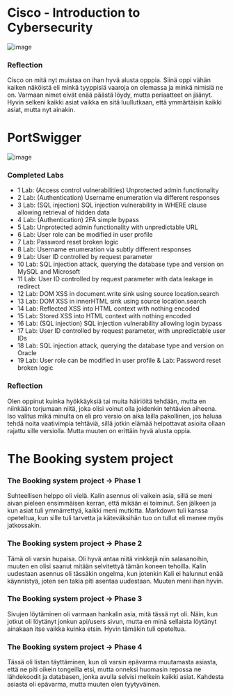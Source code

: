 # Cisco - Introduction to Cybersecurity

![image](https://github.com/user-attachments/assets/31c5743b-49b5-437d-a473-fe814178684f)

### Reflection

Cisco on mitä nyt muistaa on ihan hyvä alusta opppia. Siinä oppi vähän kaiken näköistä eli minkä tyyppisiä vaaroja on olemassa ja minkä nimisiä ne on. Varmaan nimet eivät enää päästä löydy, mutta periaatteet on jäänyt. Hyvin selkeni kaikki asiat vaikka en sitä luullutkaan, että ymmärtäisin kaikki asiat, mutta nyt ainakin. 

# PortSwigger

![image](https://github.com/user-attachments/assets/361d1832-3318-4b16-9350-63bbd634e562)

### Completed Labs
- 1 Lab: (Access control vulnerabilities) Unprotected admin functionality
- 2 Lab: (Authentication) Username enumeration via different responses
- 3 Lab: (SQL injection) SQL injection vulnerability in WHERE clause allowing retrieval of hidden data
- 4 Lab: (Authentication) 2FA simple bypass
- 5 Lab: Unprotected admin functionality with unpredictable URL
- 6 Lab: User role can be modified in user profile
- 7 Lab: Password reset broken logic
- 8 Lab: Username enumeration via subtly different responses
- 9 Lab: User ID controlled by request parameter
- 10 Lab: SQL injection attack, querying the database type and version on MySQL and Microsoft
- 11 Lab: User ID controlled by request parameter with data leakage in redirect
- 12 Lab: DOM XSS in document.write sink using source location.search
- 13 Lab: DOM XSS in innerHTML sink using source location.search
- 14 Lab: Reflected XSS into HTML context with nothing encoded
- 15 Lab: Stored XSS into HTML context with nothing encoded
- 16 Lab: (SQL injection) SQL injection vulnerability allowing login bypass
- 17 Lab: User ID controlled by request parameter, with unpredictable user IDs
- 18 Lab: SQL injection attack, querying the database type and version on Oracle
- 19 Lab: User role can be modified in user profile & Lab: Password reset broken logic

### Reflection

Olen oppinut kuinka hyökkäyksiä tai muita häiriöitä tehdään, mutta en niinkään torjumaan niitä, joka olisi voinut olla joidenkin tehtävien aiheena. Iso valitus mikä minulta on eli pro versio on aika lailla pakollinen, jos haluaa tehdä noita vaativimpia tehtäviä, sillä jotkin elämää helpottavat asioita ollaan rajattu sille versiolla. Mutta muuten on erittäin hyvä alusta oppia.

#  The Booking system project

### The Booking system project → Phase 1
Suhteellisen helppo oli vielä. Kalin asennus oli vaikein asia, sillä se meni aivan pieleen ensimmäisen kerran, että mikään ei toiminut. Sen jälkeen ja kun asiat tuli ymmärrettyä, kaikki meni mutkitta. Markdown tuli kanssa opeteltua, kun sille tuli tarvetta ja käteväksihän tuo on tullut eli menee myös jatkossakin.

### The Booking system project → Phase 2
Tämä oli varsin hupaisa. Oli hyvä antaa niitä vinkkejä niin salasanoihin, muuten en olisi saanut mitään selvitettyä tämän koneen tehoilla. Kalin uudestaan asennus oli tässäkin ongelma, kun jotenkin Kali ei halunnut enää käynnistyä, joten sen takia piti asentaa uudestaan. Muuten meni ihan hyvin.

### The Booking system project → Phase 3
Sivujen löytäminen oli varmaan hankalin asia, mitä tässä nyt oli. Näin, kun jotkut oli löytänyt jonkun api/users sivun, mutta en minä sellaista löytänyt ainakaan itse vaikka kuinka etsin. Hyvin tämäkin tuli opeteltua.

### The Booking system project → Phase 4
Tässä oli listan täyttäminen, kun oli varsin epävarma muutamasta asiasta, että ne piti oikein tongeilla etsi, mutta onneksi huomasin repossa ne lähdekoodit ja databasen, jonka avulla selvisi melkein kaikki asiat. Kahdesta asiasta oli epävarma, mutta muuten olen tyytyväinen.
